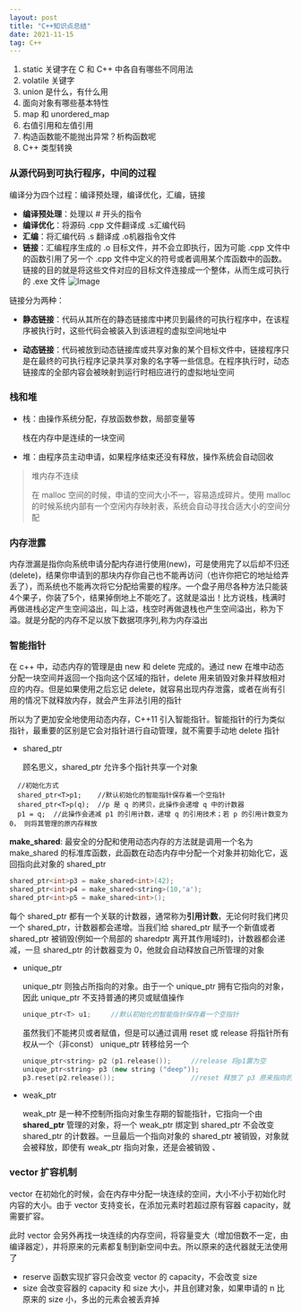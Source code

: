 ```yaml
---
layout: post
title: "C++知识点总结"
date: 2021-11-15
tag: C++
---  
```


1. static 关键字在 C 和 C++ 中各自有哪些不同用法
2. volatile 关键字
3. union 是什么，有什么用
4. 面向对象有哪些基本特性
5. map 和 unordered_map
6. 右值引用和左值引用
7. 构造函数能不能抛出异常？析构函数呢
8.  C++ 类型转换


### 从源代码到可执行程序，中间的过程
编译分为四个过程：编译预处理，编译优化，汇编，链接

* **编译预处理**：处理以 # 开头的指令
* **编译优化**：将源码 .cpp 文件翻译成 .s汇编代码
* **汇编**：将汇编代码 .s 翻译成 .o机器指令文件
* **链接**：汇编程序生成的 .o 目标文件，并不会立即执行，因为可能 .cpp 文件中的函数引用了另一个 .cpp 文件中定义的符号或者调用某个库函数中的函数。链接的目的就是将这些文件对应的目标文件连接成一个整体，从而生成可执行的 .exe 文件
![Image](https://pic4.zhimg.com/80/v2-54fa01e15a44a8359f8a112a533920a2.png)

链接分为两种：
* **静态链接**：代码从其所在的静态链接库中拷贝到最终的可执行程序中，在该程序被执行时，这些代码会被装入到该进程的虚拟空间地址中

* **动态链接**：代码被放到动态链接库或共享对象的某个目标文件中，链接程序只是在最终的可执行程序记录共享对象的名字等一些信息。在程序执行时，动态链接库的全部内容会被映射到运行时相应进行的虚拟地址空间

### 栈和堆

* 栈：由操作系统分配，存放函数参数，局部变量等
  
  栈在内存中是连续的一块空间

* 堆：由程序员主动申请，如果程序结束还没有释放，操作系统会自动回收

> 堆内存不连续
> 
> 在 malloc 空间的时候，申请的空间大小不一，容易造成碎片。使用 malloc 的时候系统内部有一个空闲内存映射表，系统会自动寻找合适大小的空间分配

### 内存泄露

内存泄漏是指你向系统申请分配内存进行使用(new)，可是使用完了以后却不归还(delete)，结果你申请到的那块内存你自己也不能再访问（也许你把它的地址给弄丢了），而系统也不能再次将它分配给需要的程序。一个盘子用尽各种方法只能装4个果子，你装了5个，结果掉倒地上不能吃了。这就是溢出！比方说栈，栈满时再做进栈必定产生空间溢出，叫上溢，栈空时再做退栈也产生空间溢出，称为下溢。就是分配的内存不足以放下数据项序列,称为内存溢出



### 智能指针

在 c++ 中，动态内存的管理是由 new 和 delete 完成的。通过 new 在堆中动态分配一块空间并返回一个指向这个区域的指针，delete 用来销毁对象并释放相对应的内存。但是如果使用之后忘记 delete，就容易出现内存泄露，或者在尚有引用的情况下就释放内存，就会产生非法引用的指针

所以为了更加安全地使用动态内存，C++11 引入智能指针。智能指针的行为类似指针，最重要的区别是它会对指针进行自动管理，就不需要手动地 delete 指针

* shared_ptr
  
  顾名思义，shared_ptr 允许多个指针共享一个对象

```
  //初始化方式
  shared_ptr<T>p1;    //默认初始化的智能指针保存着一个空指针
  shared_ptr<T>p(q);  //p 是 q 的拷贝，此操作会递增 q 中的计数器
  p1 = q;  //此操作会递减 p1 的引用计数，递增 q 的引用技术；若 p 的引用计数变为 0， 则将其管理的原内存释放
```
  **make_shared**:
  最安全的分配和使用动态内存的方法就是调用一个名为 make_shared 的标准库函数，此函数在动态内存中分配一个对象并初始化它，返回指向此对象的 shared_ptr
  ```C++
  shared_ptr<int>p3 = make_shared<int>(42);
  shared_ptr<int>p4 = make_shared<string>(10,'a');
  shared_ptr<int>p5 = make_shared<int>();
  ```

  每个 shared_ptr 都有一个关联的计数器，通常称为**引用计数**，无论何时我们拷贝一个 shared_ptr，计数器都会递增。当我们给 shared_ptr 赋予一个新值或者 shared_ptr 被销毁(例如一个局部的 sharedptr 离开其作用域时)，计数器都会递减，一旦 shared_ptr 的计数器变为 0，他就会自动释放自己所管理的对象

* unique_ptr
  
  unique_ptr 则独占所指向的对象。由于一个 unique_ptr 拥有它指向的对象，因此 unique_ptr 不支持普通的拷贝或赋值操作

  ```C++
  unique_ptr<T> u1;     //默认初始化的智能指针保存着一个空指针
  ```
  虽然我们不能拷贝或者赋值，但是可以通过调用 reset 或 release 将指针所有权从一个（非const） unique_ptr 转移给另一个
  ```C++
  unique_ptr<string> p2 (p1.release());     //release 将p1置为空
  unique_ptr<string> p3 (new string ("deep"));
  p3.reset(p2.release());                   //reset 释放了 p3 原来指向的内存，release 将p2 置为空       
  ```
* weak_ptr

  weak_ptr 是一种不控制所指向对象生存期的智能指针，它指向一个由 **shared_ptr** 管理的对象，将一个 weak_ptr 绑定到 shared_ptr 不会改变 shared_ptr 的计数器。一旦最后一个指向对象的 shared_ptr 被销毁，对象就会被释放，即使有 weak_ptr 指向对象，还是会被销毁 、


### vector 扩容机制

vector 在初始化的时候，会在内存中分配一块连续的空间，大小不小于初始化时内容的大小。由于 vector 支持变长，在添加元素时若超过原有容器 capacity，就需要扩容。

此时 vector 会另外再找一块连续的内存空间，将容量变大（增加倍数不一定，由编译器定），并将原来的元素都复制到新空间中去。所以原来的迭代器就无法使用了

* reserve 函数实现扩容只会改变 vector 的 capacity，不会改变 size
* size 会改变容器的 capacity 和 size 大小，并且创建对象，如果申请的 n 比原来的 size 小，多出的元素会被丢弃掉

